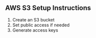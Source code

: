 ## AWS S3 Setup Instructions
1. Create an S3 bucket
2. Set public access if needed
3. Generate access keys